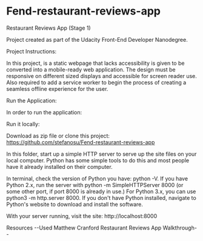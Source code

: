 # Fend-restaurant-reviews-app

Restaurant Reviews App (Stage 1)

Project created as part of the Udacity Front-End Developer Nanodegree.

Project Instructions:

In this project, is a static webpage that lacks accessibility is given to be converted into a mobile-ready web application. The design must be responsive on different sized displays and accessible for screen reader use. Also required to add a service worker to begin the process of creating a seamless offline experience for the user.

Run the Application:

In order to run the application:

Run it locally:

Download as zip file or clone this project: https://github.com/stefanosu/Fend-restaurant-reviews-app

In this folder, start up a simple HTTP server to serve up the site files on your local computer. Python has some simple tools to do this and most people have it already installed on their computer.

In terminal, check the version of Python you have: python -V. If you have Python 2.x, run the server with python -m SimpleHTTPServer 8000 (or some other port, if port 8000 is already in use.) For Python 3.x, you can use python3 -m http.server 8000. If you don't have Python installed, navigate to Python's website to download and install the software.

With your server running, visit the site: http://localhost:8000


Resources  --Used Matthew Cranford Restaurant Reviews App Walkthrough--
